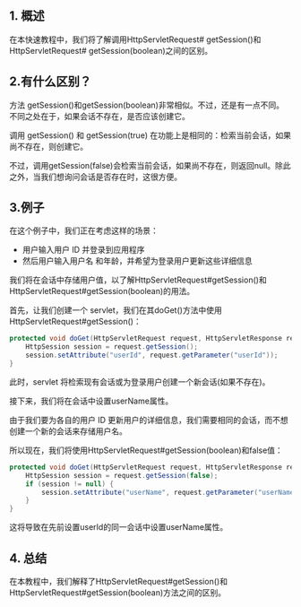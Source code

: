 ## 1. 概述

在本快速教程中，我们将了解调用HttpServletRequest# getSession()和HttpServletRequest# getSession(boolean)之间的区别。

## 2.有什么区别？

方法 getSession()和getSession(boolean)非常相似。不过，还是有一点不同。不同之处在于，如果会话不存在，是否应该创建它。

调用 getSession() 和 getSession(true) 在功能上是相同的：检索当前会话，如果尚不存在，则创建它。

不过，调用getSession(false)会检索当前会话，如果尚不存在，则返回null。除此之外，当我们想询问会话是否存在时，这很方便。

## 3.例子

在这个例子中，我们正在考虑这样的场景：

-   用户输入用户 ID 并登录到应用程序
-   然后用户输入用户名 和年龄，并希望为登录用户更新这些详细信息

我们将在会话中存储用户值，以了解HttpServletRequest#getSession()和HttpServletRequest#getSession(boolean)的用法。

首先，让我们创建一个 servlet，我们在其doGet()方法中使用HttpServletRequest#getSession()：

```java
protected void doGet(HttpServletRequest request, HttpServletResponse response) throws ServletException, IOException {
    HttpSession session = request.getSession();
    session.setAttribute("userId", request.getParameter("userId"));
}

```

此时，servlet 将检索现有会话或为登录用户创建一个新会话(如果不存在)。

接下来，我们将在会话中设置userName属性。

由于我们要为各自的用户 ID 更新用户的详细信息，我们需要相同的会话，而不想创建一个新的会话来存储用户名。

所以现在，我们将使用HttpServletRequest#getSession(boolean)和false值：

```java
protected void doGet(HttpServletRequest request, HttpServletResponse response) throws ServletException, IOException {
    HttpSession session = request.getSession(false);
    if (session != null) {
        session.setAttribute("userName", request.getParameter("userName"));
    }
}
```

这将导致在先前设置userId的同一会话中设置userName属性。

## 4. 总结

在本教程中，我们解释了HttpServletRequest#getSession()和HttpServletRequest#getSession(boolean)方法之间的区别。